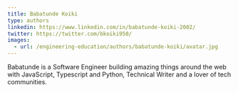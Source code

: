 ```yaml
---
title: Babatunde Koiki
type: authors
linkedin: https://www.linkedin.com/in/babatunde-koiki-2002/
twitter: https://twitter.com/bkoiki950/
images:
  - url: /engineering-education/authors/babatunde-koiki/avatar.jpg 
---
```

Babatunde is a Software Engineer building amazing things around the web with JavaScript, Typescript and Python, Technical Writer and a lover of tech communities.
